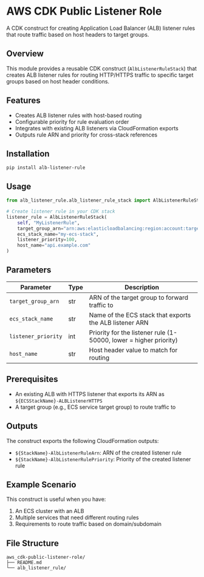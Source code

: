 # AWS CDK Public Listener Role

A CDK construct for creating Application Load Balancer (ALB) listener rules that route traffic based on host headers to target groups.

## Overview

This module provides a reusable CDK construct (`AlbListenerRuleStack`) that creates ALB listener rules for routing HTTP/HTTPS traffic to specific target groups based on host header conditions.

## Features

- Creates ALB listener rules with host-based routing
- Configurable priority for rule evaluation order
- Integrates with existing ALB listeners via CloudFormation exports
- Outputs rule ARN and priority for cross-stack references

## Installation
```pip install alb-listener-rule ```
## Usage

```python
from alb_listener_rule.alb_listener_rule_stack import AlbListenerRuleStack

# Create listener rule in your CDK stack
listener_rule = AlbListenerRuleStack(
    self, "MyListenerRule",
    target_group_arn="arn:aws:elasticloadbalancing:region:account:targetgroup/my-tg/1234567890",
    ecs_stack_name="my-ecs-stack",
    listener_priority=100,
    host_name="api.example.com"
)
```

## Parameters

| Parameter | Type | Description |
|-----------|------|-------------|
| `target_group_arn` | str | ARN of the target group to forward traffic to |
| `ecs_stack_name` | str | Name of the ECS stack that exports the ALB listener ARN |
| `listener_priority` | int | Priority for the listener rule (1-50000, lower = higher priority) |
| `host_name` | str | Host header value to match for routing |

## Prerequisites

- An existing ALB with HTTPS listener that exports its ARN as `${ECSStackName}-ALBListenerHTTPS`
- A target group (e.g., ECS service target group) to route traffic to

## Outputs

The construct exports the following CloudFormation outputs:

- `${StackName}-AlbListenerRuleArn`: ARN of the created listener rule
- `${StackName}-AlbListenerRulePriority`: Priority of the created listener rule

## Example Scenario

This construct is useful when you have:
1. An ECS cluster with an ALB
2. Multiple services that need different routing rules
3. Requirements to route traffic based on domain/subdomain

## File Structure

```
aws_cdk-public-listener-role/
├── README.md
└── alb_listener_rule/
